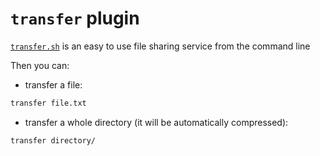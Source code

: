 # `transfer` plugin

[`transfer.sh`](https://transfer.sh) is an easy to use file sharing service from the command line

Then you can:

- transfer a file:

```zsh
transfer file.txt
```

- transfer a whole directory (it will be automatically compressed):

```zsh
transfer directory/
```
